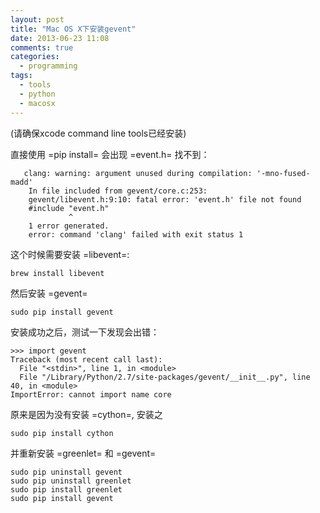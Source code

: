 ```yaml
---
layout: post
title: "Mac OS X下安装gevent"
date: 2013-06-23 11:08
comments: true
categories: 
  - programming
tags: 
  - tools
  - python
  - macosx
---
```


(请确保xcode command line tools已经安装)

直接使用 =pip install= 会出现 =event.h= 找不到：

```
   clang: warning: argument unused during compilation: '-mno-fused-madd'
    In file included from gevent/core.c:253:
    gevent/libevent.h:9:10: fatal error: 'event.h' file not found
    #include "event.h"
             ^
    1 error generated.
    error: command 'clang' failed with exit status 1
```

这个时候需要安装 =libevent=:

```
brew install libevent
```

然后安装 =gevent=
```
sudo pip install gevent
```

安装成功之后，测试一下发现会出错：

```
>>> import gevent
Traceback (most recent call last):
  File "<stdin>", line 1, in <module>
  File "/Library/Python/2.7/site-packages/gevent/__init__.py", line 40, in <module>
ImportError: cannot import name core
```

原来是因为没有安装 =cython=, 安装之

```
sudo pip install cython
```

并重新安装 =greenlet= 和 =gevent=
```
sudo pip uninstall gevent
sudo pip uninstall greenlet
sudo pip install greenlet
sudo pip install gevent
```

